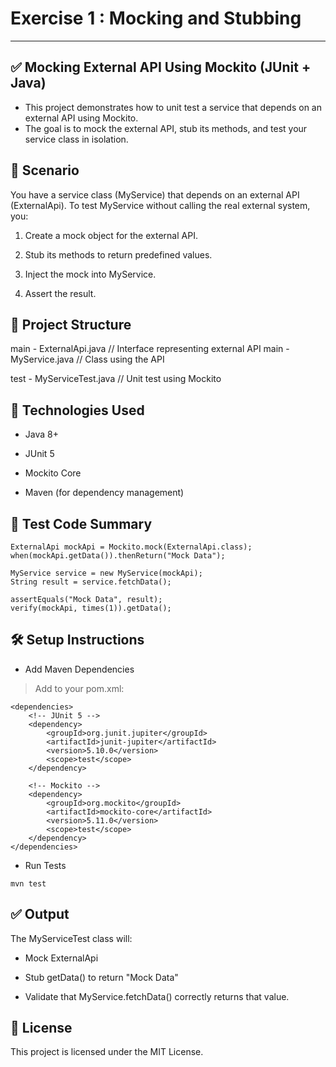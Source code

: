 # Exercise 1 : Mocking and Stubbing

---

## ✅ Mocking External API Using Mockito (JUnit + Java)
- This project demonstrates how to unit test a service that depends on an external API using Mockito.
- The goal is to mock the external API, stub its methods, and test your service class in isolation.

## 📌 Scenario

You have a service class (MyService) that depends on an external API (ExternalApi).
To test MyService without calling the real external system, you:

1. Create a mock object for the external API.

2. Stub its methods to return predefined values.

3. Inject the mock into MyService.

4. Assert the result.

## 📁 Project Structure

main - ExternalApi.java       // Interface representing external API
main - MyService.java         // Class using the API
  
test - MyServiceTest.java     // Unit test using Mockito
  
## 🔧 Technologies Used
 - Java 8+

 - JUnit 5 

- Mockito Core

- Maven (for dependency management)

## 🧪 Test Code Summary
```
ExternalApi mockApi = Mockito.mock(ExternalApi.class);
when(mockApi.getData()).thenReturn("Mock Data");

MyService service = new MyService(mockApi);
String result = service.fetchData();

assertEquals("Mock Data", result);
verify(mockApi, times(1)).getData();
```

## 🛠️ Setup Instructions

- Add Maven Dependencies

> Add to your pom.xml:

```
<dependencies>
    <!-- JUnit 5 -->
    <dependency>
        <groupId>org.junit.jupiter</groupId>
        <artifactId>junit-jupiter</artifactId>
        <version>5.10.0</version>
        <scope>test</scope>
    </dependency>

    <!-- Mockito -->
    <dependency>
        <groupId>org.mockito</groupId>
        <artifactId>mockito-core</artifactId>
        <version>5.11.0</version>
        <scope>test</scope>
    </dependency>
</dependencies>
```

- Run Tests

```
mvn test
```

## ✅ Output

The MyServiceTest class will:

- Mock ExternalApi

- Stub getData() to return "Mock Data"

- Validate that MyService.fetchData() correctly returns that value.

## 📜 License

This project is licensed under the MIT License.

